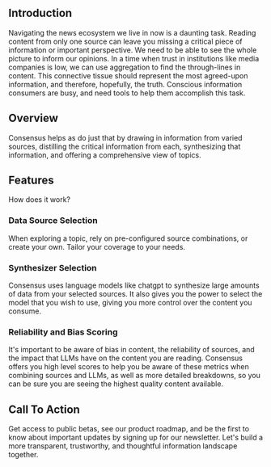 ## Introduction

Navigating the news ecosystem we live in now is a daunting task. Reading content from only one source 
can leave you missing a critical piece of information or important perspective. We need to be able to see the whole 
picture to inform our opinions. In a time when trust in institutions like media companies is low, we can use aggregation to find 
the through-lines in content. This connective tissue should represent the most agreed-upon information, and therefore, 
hopefully, the truth. Conscious information consumers are busy, and need tools to help them accomplish this task.

## Overview

Consensus helps as do just that by drawing in information from varied sources, distilling the 
critical information from each, synthesizing that information, and offering a comprehensive view of topics.

## Features
How does it work?

### Data Source Selection

When exploring a topic, rely on pre-configured source combinations, or create your own. Tailor your coverage to your 
needs.

### Synthesizer Selection

Consensus uses language models like chatgpt to synthesize large amounts of data from your selected sources. It 
also gives you the power to select the model that you wish to use, giving you more control over the content you consume.

### Reliability and Bias Scoring

It's important to be aware of bias in content, the reliability of sources, and the impact that LLMs have on the content 
you are reading. Consensus offers you high level scores to help you be aware of these metrics when combining sources 
and LLMs, as well as more detailed breakdowns, so you can be sure you are seeing the highest quality content available.

## Call To Action

Get access to public betas, see our product roadmap, and be the first to know about important updates by signing
up for our newsletter. Let's build a more transparent, trustworthy, and thoughtful information landscape together.



